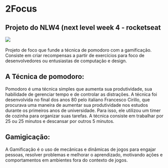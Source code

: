 # 2Focus
## Projeto do NLW4 (next level week 4 - rocketseat


![](\.readme\2focus_desktop.png)

Projeto de foco que funde a técnica de pomodoro com a gamificação.
Consiste em criar recompensas a partir de exercícios para foco de desenvolvedores ou entusiastas de computação e design.

## A Técnica de pomodoro:
Pomodoro é uma técnica simples que aumenta sua produtividade, sua habilidade de gerenciar tempo e de controlar as distrações.
A técnica foi desenvolvida no final dos anos 80 pelo italiano Francesco Cirillo, que procurava uma maneira de aumentar sua produtividade nos estudos durante os primeiros anos de universidade. Para isso, ele utilizou um timer de cozinha para organizar suas tarefas.
A técnica consiste em trabalhar por 25 ou 25 minutos e descansar por outros 5 minutos.

## Gamigicação:
A Gamificação é o uso de mecânicas e dinâmicas de jogos para engajar pessoas, resolver problemas e melhorar o aprendizado, motivando ações e comportamentos em ambientes fora do contexto de jogos.

